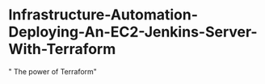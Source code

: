 # Infrastructure-Automation-Deploying-An-EC2-Jenkins-Server-With-Terraform
" The power of Terraform"

